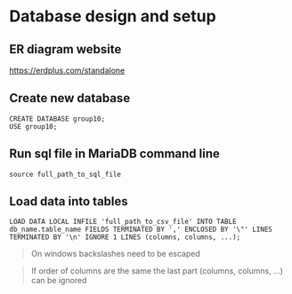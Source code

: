 # Database design and setup

## ER diagram website
https://erdplus.com/standalone

## Create new database
```
CREATE DATABASE group10;
USE group10;
```
## Run sql file in MariaDB command line
```
source full_path_to_sql_file
```
## Load data into tables
```
LOAD DATA LOCAL INFILE 'full_path_to_csv_file' INTO TABLE db_name.table_name FIELDS TERMINATED BY ',' ENCLOSED BY '\"' LINES TERMINATED BY '\n' IGNORE 1 LINES (columns, columns, ...);
```
> On windows backslashes need to be escaped

> If order of columns are the same the last part (columns, columns, ...) can be ignored